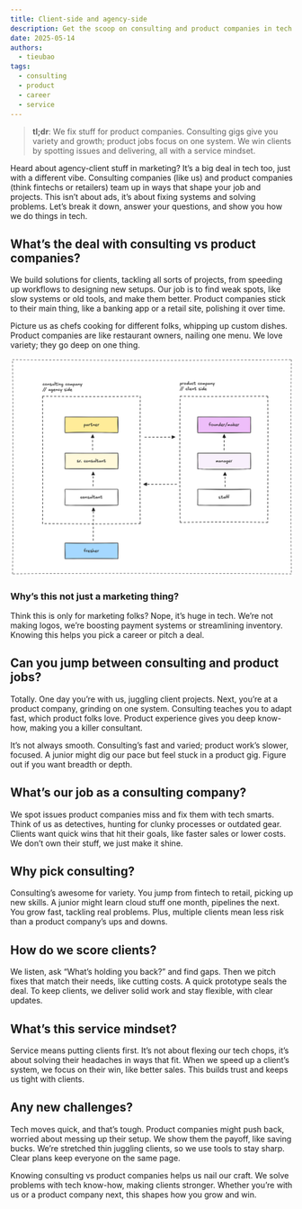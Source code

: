 ```yaml
---
title: Client-side and agency-side
description: Get the scoop on consulting and product companies in tech. Find out what ascertain their roles, perks, and how to win clients.
date: 2025-05-14
authors:
  - tieubao
tags:
  - consulting
  - product
  - career
  - service
---
```


> **tl;dr**: We fix stuff for product companies. Consulting gigs give you variety and growth; product jobs focus on one system. We win clients by spotting issues and delivering, all with a service mindset.

Heard about agency-client stuff in marketing? It’s a big deal in tech too, just with a different vibe. Consulting companies (like us) and product companies (think fintechs or retailers) team up in ways that shape your job and projects. This isn’t about ads, it’s about fixing systems and solving problems. Let’s break it down, answer your questions, and show you how we do things in tech.

## What’s the deal with consulting vs product companies?

We build solutions for clients, tackling all sorts of projects, from speeding up workflows to designing new setups. Our job is to find weak spots, like slow systems or old tools, and make them better. Product companies stick to their main thing, like a banking app or a retail site, polishing it over time.

Picture us as chefs cooking for different folks, whipping up custom dishes. Product companies are like restaurant owners, nailing one menu. We love variety; they go deep on one thing.

![](assets/client-side-agency-side.png)

### Why’s this not just a marketing thing?

Think this is only for marketing folks? Nope, it’s huge in tech. We’re not making logos, we’re boosting payment systems or streamlining inventory. Knowing this helps you pick a career or pitch a deal.

## Can you jump between consulting and product jobs?

Totally. One day you’re with us, juggling client projects. Next, you’re at a product company, grinding on one system. Consulting teaches you to adapt fast, which product folks love. Product experience gives you deep know-how, making you a killer consultant.

It’s not always smooth. Consulting’s fast and varied; product work’s slower, focused. A junior might dig our pace but feel stuck in a product gig. Figure out if you want breadth or depth.

## What’s our job as a consulting company?

We spot issues product companies miss and fix them with tech smarts. Think of us as detectives, hunting for clunky processes or outdated gear. Clients want quick wins that hit their goals, like faster sales or lower costs. We don’t own their stuff, we just make it shine.

## Why pick consulting?

Consulting’s awesome for variety. You jump from fintech to retail, picking up new skills. A junior might learn cloud stuff one month, pipelines the next. You grow fast, tackling real problems. Plus, multiple clients mean less risk than a product company’s ups and downs.

## How do we score clients?

We listen, ask “What’s holding you back?” and find gaps. Then we pitch fixes that match their needs, like cutting costs. A quick prototype seals the deal. To keep clients, we deliver solid work and stay flexible, with clear updates.

## What’s this service mindset?

Service means putting clients first. It’s not about flexing our tech chops, it’s about solving their headaches in ways that fit. When we speed up a client’s system, we focus on their win, like better sales. This builds trust and keeps us tight with clients.

## Any new challenges?

Tech moves quick, and that’s tough. Product companies might push back, worried about messing up their setup. We show them the payoff, like saving bucks. We’re stretched thin juggling clients, so we use tools to stay sharp. Clear plans keep everyone on the same page.

Knowing consulting vs product companies helps us nail our craft. We solve problems with tech know-how, making clients stronger. Whether you’re with us or a product company next, this shapes how you grow and win.
